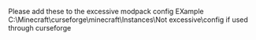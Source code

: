 Please add these to the excessive modpack config
EXample C:\\Minecraft\curseforge\minecraft\Instances\Not excessive\config    if used through curseforge
